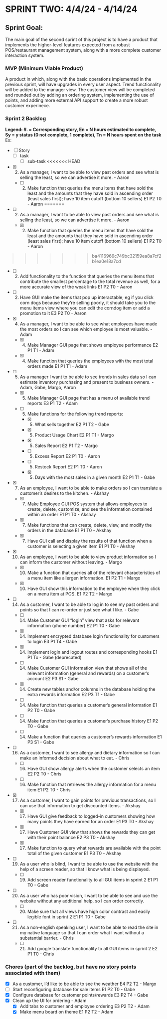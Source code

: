 # SPRINT TWO: 4/4/24 - 4/14/24

## Sprint Goal:
The main goal of the second sprint of this project is to have a product that implements the higher-level features expected from a robust POS/restaurant management system, along with a more complete customer interaction system. 

### MVP (Minimum Viable Product)
A product in which, along with the basic operations implemented in the previous sprint, will have upgrades in every user aspect. Trend functionality will be added to the manager view. The customer view will be completed and rounded out by adding an ordering system, implementing the use of points, and adding more external API support to create a more robust customer experinece. 

### Sprint 2 Backlog
**Legend: #. = Corresponding story, En = N hours estimated to complete, Sy = y status (0 not complete, 1 complete), Tn = N hours spent on the task**
Ex:
- [ ] Story
  - [ ] task
    - [ ] sub-task
<<<<<<< HEAD
- [X] 2. As a manager, I want to be able to view past orders and see what is selling the least, so we can advertise it more. - Aaron
  - [ ] 2. Make function that queries the menu items that have sold the least and the amounts that they have sold in ascending order (least sales first); have 10 item cutoff (bottom 10 sellers) E1 P2 T0 - Aaron
=======
- [ ] 2. As a manager, I want to be able to view past orders and see what is selling the least, so we can advertise it more. - Aaron
  - [x] 2. Make function that queries the menu items that have sold the least and the amounts that they have sold in ascending order (least sales first); have 10 item cutoff (bottom 10 sellers) E1 P2 T0 - Aaron
>>>>>>> ba4116966c749bc32159ea8a7cf2b1ea0e18a7cd
  - [ ] 2. Add functionality to the function that queries the menu items that contribute the smallest percentage to the total revenue as well, for a more accurate view of the weak links E1 P2 T0 - Aaron
  - [ ] 2. Have GUI make the items that pop up interactable; eg if you click corn dogs because they’re selling poorly, it should take you to the menu items view where you can edit the corndog item or add a promotion to it E3 P2 T0 - Aaron
- [x] 4. As a manager, I want to be able to see what employees have made the most orders so I can see which employee is most valuable. - Adam
  - [x] 4. Make Manager GUI page that shows employee performance E2 P1 T1 - Adam
  - [x] 4. Make function that queries the employees with the most total orders made E1 P1 T1 - Adam
- [ ] 5. As a manager I want to be able to see trends in sales data so I can estimate inventory purchasing and present to business owners. - Adam, Gabe, Margo, Aaron
  - [x] 5. Make Manager GUI page that has a menu of available trend reports E3 P1 T2 - Adam
  - [ ] 5. Make functions for the following trend reports:
    - [x] 5. What sells together E2 P1 T2 - Gabe
    - [X] 5. Product Usage Chart E2 P1 T1 - Margo
    - [X] 5. Sales Report E2 P1 T2 - Margo
    - [ ] 5. Excess Report E2 P1 T0 - Aaron
    - [ ] 5. Restock Report E2 P1 T0 - Aaron
    - [x] 5. Days with the most sales in a given month E2 P1 T1 - Gabe
- [x] 7. As an employee, I want to be able to make orders so I can translate a customer’s desires to the kitchen. - Akshay
  - [x] 7. Make Employee GUI POS system that allows employees to create, delete, customize, and see the information contained within an order E1 P1 T0 - Akshay
  - [x] 7. Make functions that can create, delete, view, and modify the orders in the database E1 P1 T0 - Akshay
  - [x] 7. Have GUI call and display the results of that function when a customer is selecting a given item E1 P1 T0 - Akshay
- [X] 10. As an employee, I want to be able to view product information so I can inform the customer without leaving. - Margo
  - [X] 10. Make a function that queries all of the relevant characteristics of a menu item like allergen information.  E1 P2 T1 - Margo
  - [X] 10. Have GUI show this information to the employee when they click on a menu item at POS. E1 P2 T2 - Margo
- [ ] 14. As a customer, I want to be able to log in to see my past orders and points so that I can re-order or just see what I like. - Gabe
  - [ ] 14. Make Customer GUI “login” view that asks for relevant information (phone number)  E2 P1 T0 - Gabe
  - [x] 14. Implement encrypted database login functionality for customers to login E3 P1 T4 - Gabe
  - [x] 14. Implement login and logout routes and corresponding hooks E1 P1 Tx - Gabe (deprecated)
  - [ ] 14. Make Customer GUI information view that shows all of the relevant information (general and rewards) on a customer’s account E2 P3 S1 - Gabe
  - [x] 14. Create new tables and/or columns in the database holding the extra rewards information E2 P3 T1 - Gabe
  - [ ] 14. Make function that queries a customer’s general information E1 P2 T0 - Gabe
  - [ ] 14. Make function that queries a customer’s purchase history   E1 P2 T0 - Gabe
  - [ ] 14. Make a function that queries a customer’s rewards information  E1 P3 S1 - Gabe
- [ ] 16. As a customer, I want to see allergy and dietary information so I can make an informed decision about what to eat. - Chris
  - [ ] 16. Have GUI show allergy alerts when the customer selects an item E2 P2 T0 - Chris
  - [ ] 16. Make function that retrieves the allergy information for a menu item E1 P2 T0 - Chris
- [X] 17. As a customer, I want to gain points for previous transactions, so I can use that information to get discounted items. - Akshay
  - [X] 17. Have GUI give feedback to logged-in customers showing how many points they have earned for an order E1 P3 T0 - Akshay
  - [X] 17. Have Customer GUI view that shows the rewards they can get with their point balance E2 P3 T0 - Akshay
  - [X] 17. Make function to query what rewards are available with the point total of the given customer E1 P3 T0 - Akshay
- [ ] 19. As a user who is blind, I want to be able to use the website with the help of a screen reader, so that I know what is being displayed.
  - [ ] 19. Add screen reader functionality to all GUI items in sprint 2 E1 P1 T0 - Gabe
- [ ] 20. As a user who has poor vision, I want to be able to see and use the website without any additional help, so I can order correctly.
  - [ ] 20. Make sure that all views have high color contrast and easily legible font in sprint 2 E1 P1 T0 - Gabe
- [ ] 21. As a non-english speaking user, I want to be able to read the site in my native language so that I can order what I want without a substantial barrier. - Chris
  - [ ] 21. Add google translate functionality to all GUI items in sprint 2 E2 P1 T0 - Chris

### Chores (part of the backlog, but have no story points associated with them)
- [X] As a customer, I’d like to be able to see the weather E4 P2 T2 - Margo
- [ ] Start reconfiguring database for sale items E1 P2 T0 - Gabe
- [x] Configure database for customer points/rewards E3 P2 T4 - Gabe
- [x] Clean up the UI for ordering  - Adam
  - [x] Add tabs to customer and employee ordering E3 P2 T2 - Adam
  - [x] Make menu board on theme E1 P2 T2 - Adam
